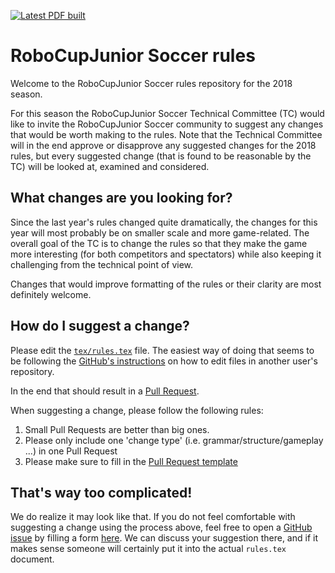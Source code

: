 [![Latest PDF built](https://img.shields.io/badge/PDF-latest-orange.svg?style=flat)](https://github.com/RoboCupJuniorTC/soccer-rules/blob/master-pdf/tex/rules.pdf)

# RoboCupJunior Soccer rules

Welcome to the RoboCupJunior Soccer rules repository for the 2018 season.

For this season the RoboCupJunior Soccer Technical Committee (TC) would like to
invite the RoboCupJunior Soccer community to suggest any changes that would be
worth making to the rules. Note that the Technical Committee will in the end
approve or disapprove any suggested changes for the 2018 rules, but every
suggested change (that is found to be reasonable by the TC) will be looked at,
examined and considered.

## What changes are you looking for?

Since the last year's rules changed quite dramatically, the changes for this
year will most probably be on smaller scale and more game-related. The overall
goal of the TC is to change the rules so that they make the game more
interesting (for both competitors and spectators) while also keeping it
challenging from the technical point of view.

Changes that would improve formatting of the rules or their clarity are most
definitely welcome.

## How do I suggest a change?

Please edit the [`tex/rules.tex`](tex/rules.tex) file. The easiest way of doing
that seems to be following the
[GitHub's instructions](https://help.github.com/articles/editing-files-in-another-user-s-repository/)
on how to edit files in another user's repository.

In the end that should
result in a [Pull Request](https://help.github.com/articles/creating-a-pull-request/).

When suggesting a change, please follow the following rules:

1. Small Pull Requests are better than big ones.
2. Please only include one 'change type' (i.e. grammar/structure/gameplay ...)
   in one Pull Request
3. Please make sure to fill in the [Pull Request
   template](PULL_REQUEST_TEMPLATE.md)

## That's way too complicated!

We do realize it may look like that. If you do not feel comfortable with
suggesting a change using the process above, feel free to open a [GitHub
issue](https://guides.github.com/features/issues/) by filling a form
[here](https://github.com/RoboCupJuniorTC/soccer-rules/issues/new). We can
discuss your suggestion there, and if it makes sense someone will certainly
put it into the actual `rules.tex` document.
